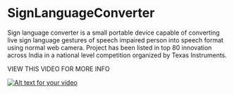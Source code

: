 # SignLanguageConverter
Sign language converter is a small portable device capable of converting live sign language 
gestures of speech impaired person  into speech format using normal web camera. Project has 
been listed in top  80  innovation across India in a national level competition organized by 
Texas Instruments.

 VIEW THIS VIDEO FOR MORE INFO 

[![Alt text for your video](https://i.ytimg.com/vi/wbyoTp0O2eM/1.jpg)](https://www.youtube.com/watch?v=wbyoTp0O2eM)
